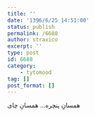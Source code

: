 ```yaml
---
title: ''
date: '1396/6/25 14:51:00'
status: publish
permalink: /6688
author: straxico
excerpt: ''
type: post
id: 6688
category:
    - tytomood
tag: []
post_format: []
---
```

همسانِ پنچره… همسانِ چای